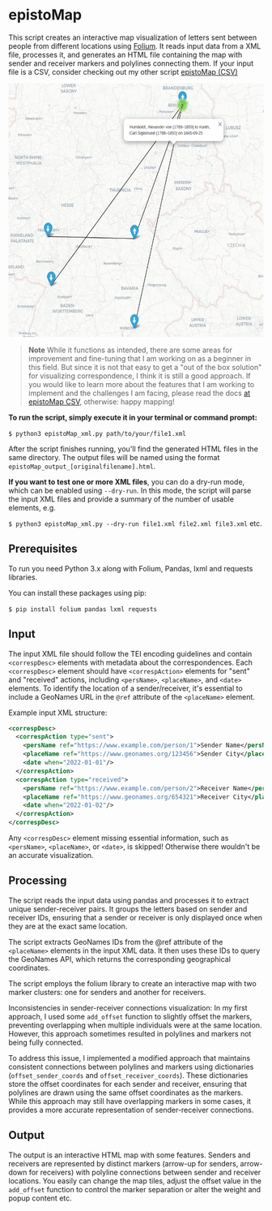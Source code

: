 # epistoMap

This script creates an interactive map visualization of letters sent between people from different locations using [Folium](https://python-visualization.github.io/folium/). It reads input data from a XML file, processes it, and generates an HTML file containing the map with sender and receiver markers and polylines connecting them. If your input file is a CSV, consider checking out my other script [epistoMap (CSV)](https://github.com/sgoettel/epistoMap_csv)

<img src="/image/epistomap_humboldt.png" alt="Output of the example XML, edition humboldt digital" width="600" height="500">

>**Note** While it functions as intended, there are some areas for improvement and fine-tuning that I am working on as a beginner in this field. But since it is not that easy to get a "out of the box solution" for visualizing correspondence, I think it is still a good approach. If you would like to learn more about the features that I am working to implement and the challenges I am facing, please read the docs [at epistoMap CSV](https://github.com/sgoettel/epistoMap_csv#things-to-implement), otherwise: happy mapping!

**To run the script, simply execute it in your terminal or command prompt:**

`$ python3 epistoMap_xml.py path/to/your/file1.xml` 

After the script finishes running, you'll find the generated HTML files in the same directory. The output files will be named using the format `epistoMap_output_[originalfilename].html`.

**If you want to test one or more XML files**, you can do a dry-run mode, which can be enabled using `--dry-run`. In this mode, the script will parse the input XML files and provide a summary of the number of usable <correspDesc> elements, e.g.

`$ python3 epistoMap_xml.py --dry-run file1.xml file2.xml file3.xml` etc.

## Prerequisites

To run you need Python 3.x along with Folium, Pandas, lxml and requests libraries.

You can install these packages using pip:

`$ pip install folium pandas lxml requests` 

## Input


The input XML file should follow the TEI encoding guidelines and contain `<correspDesc>` elements with metadata about the correspondences. Each `<correspDesc>` element should have `<correspAction>` elements for "sent" and "received" actions, including `<persName>`, `<placeName>`, and `<date>` elements. To identify the location of a sender/receiver, it's essential to include a GeoNames URL in the `@ref` attribute of the `<placeName>` element.

Example input XML structure:

~~~xml
<correspDesc>
  <correspAction type="sent">
    <persName ref="https://www.example.com/person/1">Sender Name</persName>
    <placeName ref="https://www.geonames.org/123456">Sender City</placeName>
    <date when="2022-01-01"/>
  </correspAction>
  <correspAction type="received">
    <persName ref="https://www.example.com/person/2">Receiver Name</persName>
    <placeName ref="https://www.geonames.org/654321">Receiver City</placeName>
    <date when="2022-01-02"/>
  </correspAction>
</correspDesc>
~~~

Any `<correspDesc>` element missing essential information, such as `<persName>`, `<placeName>`, or `<date>`, is skipped! Otherwise there wouldn't be an accurate visualization.

## Processing

The script reads the input data using pandas and processes it to extract unique sender-receiver pairs. It groups the letters based on sender and receiver IDs, ensuring that a sender or receiver is only displayed once when they are at the exact same location.

The script extracts GeoNames IDs from the @ref attribute of the `<placeName>` elements in the input XML data. It then uses these IDs to query the GeoNames API, which returns the corresponding geographical coordinates.

The script employs the folium library to create an interactive map with two marker clusters: one for senders and another for receivers.

Inconsistencies in sender-receiver connections visualization: In my first approach, I used some `add_offset` function to slightly offset the markers, preventing overlapping when multiple individuals were at the same location. However, this approach sometimes resulted in polylines and markers not being fully connected.

To address this issue, I implemented a modified approach that maintains consistent connections between polylines and markers using dictionaries (`offset_sender_coords` and `offset_receiver_coords`). These dictionaries store the offset coordinates for each sender and receiver, ensuring that polylines are drawn using the same offset coordinates as the markers. While this approach may still have overlapping markers in some cases, it provides a more accurate representation of sender-receiver connections.

## Output

The output is an interactive HTML map with some features.  Senders and receivers are represented by distinct markers (arrow-up for senders, arrow-down for receivers) with polyline connections between sender and receiver locations. You easily can change the map tiles, adjust the offset value in the `add_offset` function to control the marker separation or alter the weight and popup content etc.
